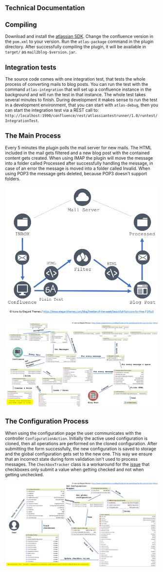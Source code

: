 ## Technical Documentation

## Compiling

Download and install the [atlassian SDK](https://developer.atlassian.com/docs/getting-started/downloads).
Change the confluence version in the `pom.xml` to your version. Run the `atlas-package` command in the plugin directory.
After successfully compiling the plugin, it will be available in `target/` as `mail2blog-$version.jar`.

## Integration tests

The source code comes with one integration test, that tests the whole process of converting mails to blog posts.
You can run the test with the command `atlas-integration` that will set up a confluence instance in the background
and will run the test in that instance. The whole test takes several minutes to finish. During development
it makes sense to run the test in a development environment, that you can start with `atlas-debug`, then you can start
the integration test via a REST call to:
`http://localhost:1990/confluence/rest/atlassiantestrunner/1.0/runtest/IntegrationTest`.

## The Main Process

Every 5 minutes the plugin polls the mail server for new mails.
The HTML included in the mail gets filtered and a new blog post with the contained content gets created.
When using IMAP the plugin will move the message into a folder called Processed
after successfully handling the message, in case of an error the message is moved into a folder called Invalid.
When using POP3 the message gets deleted, because POP3 doesn't support folders.

![Process](workflow_confluence_to_mail.png)

![Process with Classes](workflow_with_classes.png)

## The Configuration Process

When using the configuration page the user communicates with the controller
`ConfigurationAction`. Initially the active used configuration is cloned,
then all operations are performed on the cloned configuration. After submitting the form successfully,
the new configuration is saved to storage and the global configuration gets set to the new one. This way we ensure
that an incorrect state during form validation isn't used to process messages. The `CheckboxTracker` class is a
workaround for the [issue](https://answers.atlassian.com/questions/120352/check-box-in-velocity) that checkboxes
only submit a value when getting checked and not when getting unchecked.

![Process](workflow_configuration.png)

